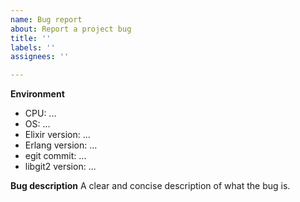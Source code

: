 ```yaml
---
name: Bug report
about: Report a project bug
title: ''
labels: ''
assignees: ''

---
```


**Environment**

- CPU: ...
- OS: ...
- Elixir version: ...
- Erlang version: ...
- egit commit: ...
- libgit2 version: ...

**Bug description**
A clear and concise description of what the bug is.
